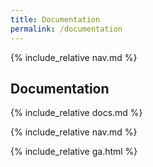 ```yaml
---
title: Documentation
permalink: /documentation
---
```


{% include_relative nav.md %}

## Documentation

{% include_relative docs.md %}

{% include_relative nav.md %}

{% include_relative ga.html %}
